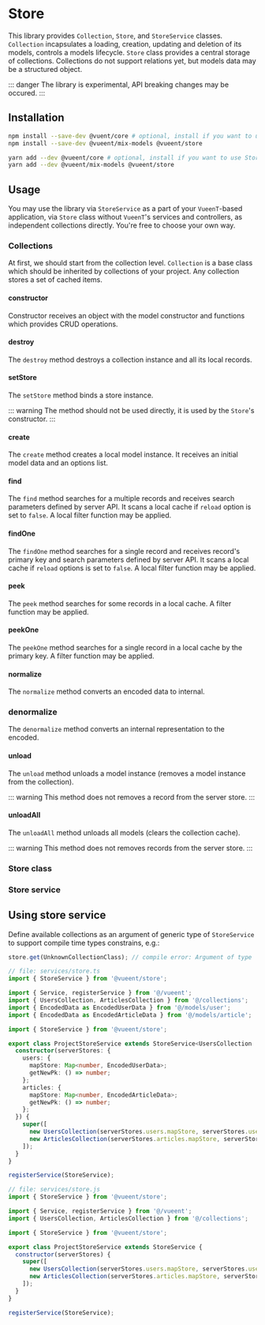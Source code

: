 # Store

This library provides `Collection`, `Store`, and `StoreService` classes. `Collection` incapsulates a loading, creation, updating and deletion of its models, controls a models lifecycle. `Store` class provides a central storage of collections. Collections do not support relations yet, but models data may be a structured object.

::: danger
The library is experimental, API breaking changes may be occured.
:::

## Installation

<code-group>
<code-block title="NPM" active>

```bash
npm install --save-dev @vuent/core # optional, install if you want to use Store as service
npm install --save-dev @vueent/mix-models @vueent/store
```
</code-block>

<code-block title="YARN">

```bash
yarn add --dev @vueent/core # optional, install if you want to use Store as service
yarn add --dev @vueent/mix-models @vueent/store
```
</code-block>
</code-group>


## Usage

You may use the library via `StoreService` as a part of your `VueenT`-based application, via `Store` class without `VueenT`'s services and controllers, as independent collections directly. You're free to choose your own way.

### Collections

At first, we should start from the collection level. `Collection` is a base class which should be inherited by collections of your project. Any collection stores a set of cached items.

#### constructor

Constructor receives an object with the model constructor and functions which provides CRUD operations.

#### destroy

The `destroy` method destroys a collection instance and all its local records.

#### setStore

The `setStore` method binds a store instance.

::: warning
The method should not be used directly, it is used by the `Store`'s constructor.
:::

#### create

The `create` method creates a local model instance. It receives an initial model data and an options list.

#### find

The `find` method searches for a multiple records and receives search parameters defined by server API. It scans a local cache if `reload` option is set to `false`. A local filter function may be applied.

#### findOne

The `findOne` method searches for a single record and receives record's primary key and search parameters defined by server API. It scans a local cache if `reload` options is set to `false`. A local filter function may be applied.

#### peek

The `peek` method searches for some records in a local cache. A filter function may be applied.

#### peekOne

The `peekOne` method searches for a single record in a local cache by the primary key. A filter function may be applied.

#### normalize

The `normalize` method converts an encoded data to internal.

### denormalize

The `denormalize` method converts an internal representation to the encoded.

#### unload

The `unload` method unloads a model instance (removes a model instance from the collection).

::: warning
This method does not removes a record from the server store.
:::

#### unloadAll

The `unloadAll` method unloads all models (clears the collection cache).

::: warning
This method does not removes records from the server store.
:::

### Store class

### Store service

## Using store service

Define available collections as an argument of generic type of `StoreService` to support compile time types constrains, e.g.:

```ts
store.get(UnknownCollectionClass); // compile error: Argument of type 'typeof StorableCollection' is not assignable to parameter of type...
```

<code-group>
<code-block title="TS">

```ts
// file: services/store.ts
import { StoreService } from '@vueent/store';

import { Service, registerService } from '@/vueent';
import { UsersCollection, ArticlesCollection } from '@/collections';
import { EncodedData as EncodedUserData } from '@/models/user';
import { EncodedData as EncodedArticleData } from '@/models/article'; 

import { StoreService } from '@vueent/store';

export class ProjectStoreService extends StoreService<UsersCollection | ArticlesCollection> {
  constructor(serverStores: {
    users: {
      mapStore: Map<number, EncodedUserData>;
      getNewPk: () => number;
    };
    articles: {
      mapStore: Map<number, EncodedArticleData>;
      getNewPk: () => number;
    };
  }) {
    super([
      new UsersCollection(serverStores.users.mapStore, serverStores.users.getNewPk),
      new ArticlesCollection(serverStores.articles.mapStore, serverStores.articles.getNewPk)
    ]);
  }
}

registerService(StoreService);
```
</code-block>

<code-block title="JS">

```js
// file: services/store.js
import { StoreService } from '@vueent/store';

import { Service, registerService } from '@/vueent';
import { UsersCollection, ArticlesCollection } from '@/collections'; 

import { StoreService } from '@vueent/store';

export class ProjectStoreService extends StoreService {
  constructor(serverStores) {
    super([
      new UsersCollection(serverStores.users.mapStore, serverStores.users.getNewPk),
      new ArticlesCollection(serverStores.articles.mapStore, serverStores.articles.getNewPk)
    ]);
  }
}

registerService(StoreService);
```
</code-block>
</code-group>
